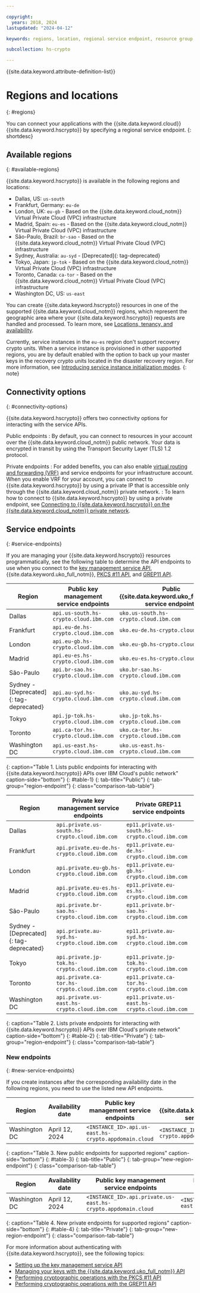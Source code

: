```yaml
---

copyright:
  years: 2018, 2024
lastupdated: "2024-04-12"

keywords: regions, location, regional service endpoint, resource group, api endpoints, public service endpoint, private service endpoint, available regions, network connection

subcollection: hs-crypto

---
```


{{site.data.keyword.attribute-definition-list}}



# Regions and locations
{: #regions}

You can connect your applications with the {{site.data.keyword.cloud}} {{site.data.keyword.hscrypto}} by specifying a regional service endpoint.
{: shortdesc}

## Available regions
{: #available-regions}

{{site.data.keyword.hscrypto}} is available in the following regions and locations:

- Dallas, US: `us-south`
- Frankfurt, Germany: `eu-de`
- London, UK: `eu-gb` - Based on the {{site.data.keyword.cloud_notm}} Virtual Private Cloud (VPC) infrastructure
- Madrid, Spain: `eu-es` - Based on the {{site.data.keyword.cloud_notm}} Virtual Private Cloud (VPC) infrastructure
- S&atilde;o-Paulo, Brazil: `br-sao` - Based on the {{site.data.keyword.cloud_notm}} Virtual Private Cloud (VPC) infrastructure
- Sydney, Australia: `au-syd` - [Deprecated]{: tag-deprecated}
- Tokyo, Japan: `jp-tok` - Based on the {{site.data.keyword.cloud_notm}} Virtual Private Cloud (VPC) infrastructure
- Toronto, Canada: `ca-tor` - Based on the {{site.data.keyword.cloud_notm}} Virtual Private Cloud (VPC) infrastructure
- Washington DC, US: `us-east`


You can create {{site.data.keyword.hscrypto}} resources in one of the supported {{site.data.keyword.cloud_notm}} regions, which represent the
geographic area where your {{site.data.keyword.hscrypto}} requests are handled and processed. To learn more, see
[Locations, tenancy, and availability](/docs/hs-crypto?topic=hs-crypto-ha-dr#availability).

Currently, service instances in the `eu-es` region don't support recovery crypto units. When a service instance is provisioned in other supported regions, you are by default enabled with the option to back up your master keys in the recovery crypto units located in the disaster recovery region.  For more information, see [Introducing service instance initialization modes](/docs/hs-crypto?topic=hs-crypto-initialize-instance-mode#instance-initialization-recovery-crypto-unit).
{: note}

## Connectivity options
{: #connectivity-options}

{{site.data.keyword.hscrypto}} offers two connectivity options for interacting with the service APIs.

Public endpoints
:   By default, you can connect to resources in your account over the {{site.data.keyword.cloud_notm}} public network. Your data is encrypted in transit by using the Transport Security Layer (TLS) 1.2 protocol.

Private endpoints
:   For added benefits, you can also enable [virtual routing and forwarding (VRF)](/docs/account?topic=account-vrf-service-endpoint) and service endpoints for your infrastructure account. When you enable VRF for your account, you can connect to {{site.data.keyword.hscrypto}} by using a private IP that is accessible only through the {{site.data.keyword.cloud_notm}} private network.
:   To learn how to connect to {{site.data.keyword.hscrypto}} by using a private endpoint, see [Connecting to {{site.data.keyword.hscrypto}} on the {{site.data.keyword.cloud_notm}} private network](/docs/hs-crypto?topic=hs-crypto-secure-connection).


## Service endpoints
{: #service-endpoints}

If you are managing your {{site.data.keyword.hscrypto}} resources programmatically, see the following table to determine the API endpoints to use when you connect to the [key management service API](/apidocs/hs-crypto), {{site.data.keyword.uko_full_notm}}, [PKCS #11 API](/docs/hs-crypto?topic=hs-crypto-pkcs11-api-ref), and [GREP11 API](/docs/hs-crypto?topic=hs-crypto-grep11-api-ref).


| Region        | Public key management service endpoints | Public {{site.data.keyword.uko_full_notm}} service endpoints |Public GREP11 service endpoints |
| ------------- | ---------------------------- |---------------------------- |---------------------------- |
| Dallas        | `api.us-south.hs-crypto.cloud.ibm.com` | `uko.us-south.hs-crypto.cloud.ibm.com`| `ep11.us-south.hs-crypto.cloud.ibm.com` |
| Frankfurt     | `api.eu-de.hs-crypto.cloud.ibm.com`    | `uko.eu-de.hs-crypto.cloud.ibm.com`| `ep11.eu-de.hs-crypto.cloud.ibm.com`    |
| London        | `api.eu-gb.hs-crypto.cloud.ibm.com`  | `uko.eu-gb.hs-crypto.cloud.ibm.com`| `ep11.eu-gb.hs-crypto.cloud.ibm.com`  |
| Madrid        | `api.eu-es.hs-crypto.cloud.ibm.com`  | `uko.eu-es.hs-crypto.cloud.ibm.com`| `ep11.eu-es.hs-crypto.cloud.ibm.com`  |
| S&atilde;o-Paulo | `api.br-sao.hs-crypto.cloud.ibm.com`   | `uko.br-sao.hs-crypto.cloud.ibm.com` |`ep11.br-sao.hs-crypto.cloud.ibm.com`   |
|Sydney - [Deprecated]{: tag-deprecated}  | `api.au-syd.hs-crypto.cloud.ibm.com`   | `uko.au-syd.hs-crypto.cloud.ibm.com`| `ep11.au-syd.hs-crypto.cloud.ibm.com`   |
| Tokyo         | `api.jp-tok.hs-crypto.cloud.ibm.com`   | `uko.jp-tok.hs-crypto.cloud.ibm.com`| `ep11.jp-tok.hs-crypto.cloud.ibm.com`  |
| Toronto | `api.ca-tor.hs-crypto.cloud.ibm.com`   | `uko.ca-tor.hs-crypto.cloud.ibm.com` |`ep11.ca-tor.hs-crypto.cloud.ibm.com`   |
| Washington DC | `api.us-east.hs-crypto.cloud.ibm.com`  | `uko.us-east.hs-crypto.cloud.ibm.com`| `ep11.us-east.hs-crypto.cloud.ibm.com`  |
{: caption="Table 1. Lists public endpoints for interacting with {{site.data.keyword.hscrypto}} APIs over IBM Cloud's public network" caption-side="bottom"}
{: #table-1}
{: tab-title="Public"}
{: tab-group="region-endpoint"}
{: class="comparison-tab-table"}

| Region        | Private key management service endpoints       | Private GREP11 service endpoints|
| ------------- | ------------------------------------ |------------------------------------ |
| Dallas        | `api.private.us-south.hs-crypto.cloud.ibm.com` | `ep11.private.us-south.hs-crypto.cloud.ibm.com` |
| Frankfurt     | `api.private.eu-de.hs-crypto.cloud.ibm.com`    |  `ep11.private.eu-de.hs-crypto.cloud.ibm.com`    |
| London        | `api.private.eu-gb.hs-crypto.cloud.ibm.com`  | `ep11.private.eu-gb.hs-crypto.cloud.ibm.com`  |
| Madrid        | `api.private.eu-es.hs-crypto.cloud.ibm.com`  | `ep11.private.eu-es.hs-crypto.cloud.ibm.com`  |
| S&atilde;o-Paulo | `api.private.br-sao.hs-crypto.cloud.ibm.com`  | `ep11.private.br-sao.hs-crypto.cloud.ibm.com`   |
| Sydney - [Deprecated]{: tag-deprecated}         | `api.private.au-syd.hs-crypto.cloud.ibm.com`   | `ep11.private.au-syd.hs-crypto.cloud.ibm.com`   |
| Tokyo         | `api.private.jp-tok.hs-crypto.cloud.ibm.com`   | `ep11.private.jp-tok.hs-crypto.cloud.ibm.com`  |
| Toronto | `api.private.ca-tor.hs-crypto.cloud.ibm.com`   | `ep11.private.ca-tor.hs-crypto.cloud.ibm.com` |
| Washington DC | `api.private.us-east.hs-crypto.cloud.ibm.com`  | `ep11.private.us-east.hs-crypto.cloud.ibm.com`  |
{: caption="Table 2. Lists private endpoints for interacting with {{site.data.keyword.hscrypto}} APIs over IBM Cloud's private network" caption-side="bottom"}
{: #table-2}
{: tab-title="Private"}
{: tab-group="region-endpoint"}
{: class="comparison-tab-table"}

### New endpoints
{: #new-service-endpoints}

If you create instances after the corresponding availability date in the following regions, you need to use the listed new API endpoints.

| Region        | Availability date | Public key management service endpoints | Public {{site.data.keyword.uko_full_notm}} service endpoints | Public GREP11 service endpoints |
| ------------- | ----------- | ---------------------------- |---------------------------- |---------------------------- |
| Washington DC | April 12, 2024 | `<INSTANCE_ID>.api.us-east.hs-crypto.appdomain.cloud`  | `<INSTANCE_ID>.uko.us-east.hs-crypto.appdomain.cloud`| `<INSTANCE_ID>.ep11.us-east.hs-crypto.appdomain.cloud`  |
{: caption="Table 3. New public endpoints for supported regions" caption-side="bottom"}
{: #table-3}
{: tab-title="Public"}
{: tab-group="new-region-endpoint"}
{: class="comparison-tab-table"}

| Region        | Availability date | Public key management service endpoints | Public GREP11 service endpoints |
| ------------- | ----------- | ---------------------------- |---------------------------- |
| Washington DC | April 12, 2024 | `<INSTANCE_ID>.api.private.us-east.hs-crypto.appdomain.cloud`  |  `<INSTANCE_ID>.ep11.private.us-east.hs-crypto.appdomain.cloud`  |
{: caption="Table 4. New private endpoints for supported regions" caption-side="bottom"}
{: #table-4}
{: tab-title="Private"}
{: tab-group="new-region-endpoint"}
{: class="comparison-tab-table"}

For more information about authenticating with {{site.data.keyword.hscrypto}}, see the following topics:

* [Setting up the key management service API](/docs/hs-crypto?topic=hs-crypto-set-up-kms-api)
* [Managing your keys with the {{site.data.keyword.uko_full_notm}} API](/docs/hs-crypto?topic=hs-crypto-set-up-uko-api)
* [Performing cryptographic operations with the PKCS #11 API](/docs/hs-crypto?topic=hs-crypto-set-up-pkcs-api)
* [Performing cryptographic operations with the GREP11 API](/docs/hs-crypto?topic=hs-crypto-set-up-grep11-api)
